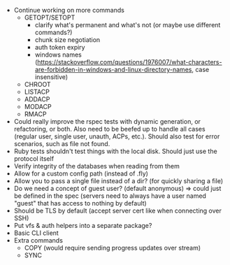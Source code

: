 - Continue working on more commands
    - GETOPT/SETOPT 
        * clarify what's permanent and what's not (or maybe use different commands?)
        * chunk size negotiation
        * auth token expiry
        * windows names (https://stackoverflow.com/questions/1976007/what-characters-are-forbidden-in-windows-and-linux-directory-names, case insensitive)
    - CHROOT
    - LISTACP
    - ADDACP
    - MODACP
    - RMACP
- Could really improve the rspec tests with dynamic generation, or refactoring,
  or both. Also need to be beefed up to handle all cases (regular user, single user, unauth, ACPs, etc.). Should also test for error scenarios, such as file not found.
- Ruby tests shouldn't test things with the local disk. Should just use the protocol itself
- Verify integrity of the databases when reading from them
- Allow for a custom config path (instead of .fly)
- Allow you to pass a single file instead of a dir? (for quickly sharing a file)
- Do we need a concept of guest user? (default anonymous)
  => could just be defined in the spec (servers need to always have a user named "guest" that has access to nothing by default)
- Should be TLS by default (accept server cert like when connecting over SSH)
- Put vfs & auth helpers into a separate package?
- Basic CLI client
- Extra commands
    - COPY (would require sending progress updates over stream)
    - SYNC
